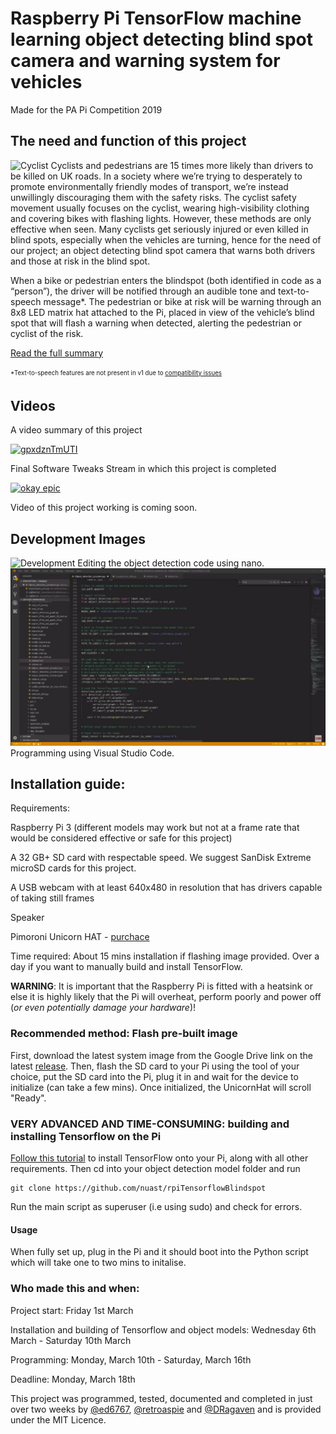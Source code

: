 # Raspberry Pi TensorFlow machine learning object detecting blind spot camera and warning system for vehicles
Made for the PA Pi Competition 2019

## The need and function of this project
![Cyclist](https://github.com/nuast/rpiTensorflowBlindspot/blob/master/documentation/pexels-photo-1458935.jpeg)
Cyclists and pedestrians are 15 times more likely than drivers to be killed on UK roads. In a society where we’re trying to desperately to promote environmentally friendly modes of transport, we’re instead unwillingly discouraging them with the safety risks. The cyclist safety movement usually focuses on the cyclist, wearing high-visibility clothing and covering bikes with flashing lights. However, these methods are only effective when seen. Many cyclists get seriously injured or even killed in blind spots, especially when the vehicles are turning, hence for the need of our project; an object detecting blind spot camera that warns both drivers and those at risk in the blind spot.

When a bike or pedestrian enters the blindspot (both identified in code as a “person”), the driver will be notified through an audible tone and text-to-speech message*. The pedestrian or bike at risk will be warning through an 8x8 LED matrix hat attached to the Pi, placed in view of the vehicle’s blind spot that will flash a warning when detected, alerting the pedestrian or cyclist of the risk.

[Read the full summary](https://github.com/nuast/rpiTensorflowBlindspot/blob/master/documentation/summary.md)

<sub><sup>*Text-to-speech features are not present in v1 due to [compatibility issues](https://github.com/nuast/rpiTensorflowBlindspot/issues/1)</sub></sup>
## Videos
A video summary of this project

[![gpxdznTmUTI](http://img.youtube.com/vi/gpxdznTmUTI/0.jpg)](http://www.youtube.com/watch?v=gpxdznTmUTI)

Final Software Tweaks Stream in which this project is completed

[![okay epic](http://img.youtube.com/vi/T4XK5zXsulg/0.jpg)](http://www.youtube.com/watch?v=T4XK5zXsulg)

Video of this project working is coming soon.

## Development Images
![Development](https://raw.githubusercontent.com/nuast/rpiTensorflowBlindspot/master/documentation/IMG_20190311_123431.jpg)
Editing the object detection code using nano.
![d2](https://raw.githubusercontent.com/nuast/rpiTensorflowBlindspot/master/documentation/Screenshot%20from%202019-03-17%2014-58-13.png)
Programming using Visual Studio Code.

## Installation guide:
Requirements:

Raspberry Pi 3 (different models may work but not at a frame rate that would be considered effective or safe for this project)

A 32 GB+ SD card with respectable speed. We suggest SanDisk Extreme microSD cards for this project.

A USB webcam with at least 640x480 in resolution that has drivers capable of taking still frames

Speaker

Pimoroni Unicorn HAT - [purchace](https://shop.pimoroni.com/products/unicorn-hat?variant=932565325&gclid=CjwKCAjwmq3kBRB_EiwAJkNDp7C9s3s6A3OEfNFTWRie_01ICHxPHcLrRpQghucTTW0C2z8eRGPvKRoCeh8QAvD_BwE)

Time required:
About 15 mins installation if flashing image provided.
Over a day if you want to manually build and install TensorFlow.

**WARNING**: It is important that the Raspberry Pi is fitted with a heatsink or else it is highly likely that the Pi will overheat, perform poorly and power off (*or even potentially damage your hardware*)!

### Recommended method: Flash pre-built image
First, download the latest system image from the Google Drive link on the latest [release](https://github.com/nuast/rpiTensorflowBlindspot/releases). Then, flash the SD card to your Pi using the tool of your choice, put the SD card into the Pi, plug it in and wait for the device to initialize (can take a few mins). Once initialized, the UnicornHat will scroll "Ready".

### VERY ADVANCED AND TIME-CONSUMING: building and installing Tensorflow on the Pi
[Follow this tutorial](https://github.com/EdjeElectronics/TensorFlow-Object-Detection-on-the-Raspberry-Pi) to install TensorFlow onto your Pi, along with all other requirements. Then cd into your object detection model folder and run
```
git clone https://github.com/nuast/rpiTensorflowBlindspot
```
Run the main script as superuser (i.e using sudo) and check for errors.
#### Usage
When fully set up, plug in the Pi and it should boot into the Python script which will take one to two mins to initalise.
### Who made this and when:
Project start: Friday 1st March

Installation and building of Tensorflow and object models: Wednesday 6th March - Saturday 10th March

Programming: Monday, March 10th - Saturday, March 16th

Deadline: Monday, March 18th

This project was programmed, tested, documented and completed in just over two weeks by [@ed6767](https://github.com/ed6767), [@retroaspie](https://github.com/retroaspie) and [@DRagaven](https://github.com/DRagaven) and is provided under the MIT Licence.
